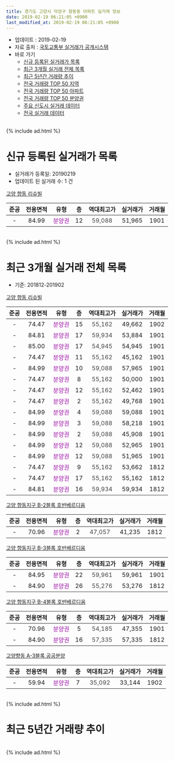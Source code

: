 ```yaml
---
title: 경기도 고양시 덕양구 향동동 아파트 실거래 정보
date: 2019-02-19 06:21:05 +0900
last_modified_at: 2019-02-19 06:21:05 +0900
---
```


* 업데이트 : 2019-02-19
* 자료 출처 : [국토교통부 실거래가 공개시스템](http://rt.molit.go.kr)
* 바로 가기
    * [신규 등록된 실거래가 목록](#신규-등록된-실거래가-목록)
    * [최근 3개월 실거래 전체 목록](#최근-3개월-실거래-전체-목록)
    * [최근 5년간 거래량 추이](#최근-5년간-거래량-추이)
    * [전국 거래량 TOP 50 지역](https://ayogom.github.io/apt-trade-info/최근-3개월-전국에서-가장-거래가-많이-발생한-지역)
    * [전국 거래량 TOP 50 아파트](https://ayogom.github.io/apt-trade-info/최근-3개월-전국에서-가장-거래가-많이-발생한-아파트)
    * [전국 거래량 TOP 50 분양권](https://ayogom.github.io/apt-trade-info/최근-3개월-전국에서-가장-거래가-많이-발생한-분양권)
    * [주요 신도시 실거래 데이터](https://ayogom.github.io/apt-trade-info/주요-신도시)
    * [전국 실거래 데이터](https://ayogom.github.io/apt-trade-info/전국)
<br>
{% include ad.html %}
<br>

# 신규 등록된 실거래가 목록
* 실거래가 등록일: 20190219
* 업데이트 된 실거래 수: 1 건


[고양 향동 리슈빌](https://search.naver.com/search.naver?query=%EA%B2%BD%EA%B8%B0%EB%8F%84+%EA%B3%A0%EC%96%91%EC%8B%9C+%EB%8D%95%EC%96%91%EA%B5%AC+%ED%96%A5%EB%8F%99%EB%8F%99+%EA%B3%A0%EC%96%91+%ED%96%A5%EB%8F%99+%EB%A6%AC%EC%8A%88%EB%B9%8C)

|준공|전용면적|유형|층|역대최고가|실거래가|거래월|
|:---:|:---:|:---:|:---:|:---:|:---:|:---:|
|-|84.99|<span style="color:#9C11A5">분양권</span>|12|<span style="color:#444444">59,088</span>|51,965|1901|


<br>
{% include ad.html %}
<br>

# 최근 3개월 실거래 전체 목록
* 기준: 201812-201902


[고양 향동 리슈빌](https://search.naver.com/search.naver?query=%EA%B2%BD%EA%B8%B0%EB%8F%84+%EA%B3%A0%EC%96%91%EC%8B%9C+%EB%8D%95%EC%96%91%EA%B5%AC+%ED%96%A5%EB%8F%99%EB%8F%99+%EA%B3%A0%EC%96%91+%ED%96%A5%EB%8F%99+%EB%A6%AC%EC%8A%88%EB%B9%8C)

|준공|전용면적|유형|층|역대최고가|실거래가|거래월|
|:---:|:---:|:---:|:---:|:---:|:---:|:---:|
|-|74.47|<span style="color:#9C11A5">분양권</span>|15|<span style="color:#444444">55,162</span>|49,662|1902|
|-|84.81|<span style="color:#9C11A5">분양권</span>|17|<span style="color:#444444">59,934</span>|53,884|1901|
|-|85.00|<span style="color:#9C11A5">분양권</span>|17|<span style="color:#444444">54,945</span>|54,945|1901|
|-|74.47|<span style="color:#9C11A5">분양권</span>|11|<span style="color:#444444">55,162</span>|45,162|1901|
|-|84.99|<span style="color:#9C11A5">분양권</span>|10|<span style="color:#444444">59,088</span>|57,965|1901|
|-|74.47|<span style="color:#9C11A5">분양권</span>|8|<span style="color:#444444">55,162</span>|50,000|1901|
|-|74.47|<span style="color:#9C11A5">분양권</span>|12|<span style="color:#444444">55,162</span>|52,462|1901|
|-|74.47|<span style="color:#9C11A5">분양권</span>|2|<span style="color:#444444">55,162</span>|49,768|1901|
|-|84.99|<span style="color:#9C11A5">분양권</span>|4|<span style="color:#444444">59,088</span>|59,088|1901|
|-|84.99|<span style="color:#9C11A5">분양권</span>|3|<span style="color:#444444">59,088</span>|58,218|1901|
|-|84.99|<span style="color:#9C11A5">분양권</span>|2|<span style="color:#444444">59,088</span>|45,908|1901|
|-|84.99|<span style="color:#9C11A5">분양권</span>|12|<span style="color:#444444">59,088</span>|52,965|1901|
|-|84.99|<span style="color:#9C11A5">분양권</span>|12|<span style="color:#444444">59,088</span>|51,965|1901|
|-|74.47|<span style="color:#9C11A5">분양권</span>|9|<span style="color:#444444">55,162</span>|53,662|1812|
|-|74.47|<span style="color:#9C11A5">분양권</span>|17|<span style="color:#444444">55,162</span>|55,162|1812|
|-|84.81|<span style="color:#9C11A5">분양권</span>|16|<span style="color:#444444">59,934</span>|59,934|1812|

[고양 향동지구 B-2블록 호반베르디움](https://search.naver.com/search.naver?query=%EA%B2%BD%EA%B8%B0%EB%8F%84+%EA%B3%A0%EC%96%91%EC%8B%9C+%EB%8D%95%EC%96%91%EA%B5%AC+%ED%96%A5%EB%8F%99%EB%8F%99+%EA%B3%A0%EC%96%91+%ED%96%A5%EB%8F%99%EC%A7%80%EA%B5%AC+B-2%EB%B8%94%EB%A1%9D+%ED%98%B8%EB%B0%98%EB%B2%A0%EB%A5%B4%EB%94%94%EC%9B%80)

|준공|전용면적|유형|층|역대최고가|실거래가|거래월|
|:---:|:---:|:---:|:---:|:---:|:---:|:---:|
|-|70.96|<span style="color:#9C11A5">분양권</span>|2|<span style="color:#444444">47,057</span>|41,235|1812|

[고양 향동지구 B-3블록 호반베르디움](https://search.naver.com/search.naver?query=%EA%B2%BD%EA%B8%B0%EB%8F%84+%EA%B3%A0%EC%96%91%EC%8B%9C+%EB%8D%95%EC%96%91%EA%B5%AC+%ED%96%A5%EB%8F%99%EB%8F%99+%EA%B3%A0%EC%96%91+%ED%96%A5%EB%8F%99%EC%A7%80%EA%B5%AC+B-3%EB%B8%94%EB%A1%9D+%ED%98%B8%EB%B0%98%EB%B2%A0%EB%A5%B4%EB%94%94%EC%9B%80)

|준공|전용면적|유형|층|역대최고가|실거래가|거래월|
|:---:|:---:|:---:|:---:|:---:|:---:|:---:|
|-|84.95|<span style="color:#9C11A5">분양권</span>|22|<span style="color:#444444">59,961</span>|59,961|1901|
|-|84.90|<span style="color:#9C11A5">분양권</span>|26|<span style="color:#444444">55,276</span>|53,276|1812|

[고양 향동지구 B-4블록 호반베르디움](https://search.naver.com/search.naver?query=%EA%B2%BD%EA%B8%B0%EB%8F%84+%EA%B3%A0%EC%96%91%EC%8B%9C+%EB%8D%95%EC%96%91%EA%B5%AC+%ED%96%A5%EB%8F%99%EB%8F%99+%EA%B3%A0%EC%96%91+%ED%96%A5%EB%8F%99%EC%A7%80%EA%B5%AC+B-4%EB%B8%94%EB%A1%9D+%ED%98%B8%EB%B0%98%EB%B2%A0%EB%A5%B4%EB%94%94%EC%9B%80)

|준공|전용면적|유형|층|역대최고가|실거래가|거래월|
|:---:|:---:|:---:|:---:|:---:|:---:|:---:|
|-|70.96|<span style="color:#9C11A5">분양권</span>|5|<span style="color:#444444">54,185</span>|47,355|1901|
|-|84.90|<span style="color:#9C11A5">분양권</span>|16|<span style="color:#444444">57,335</span>|57,335|1812|

[고양향동 A-3블록 공공분양](https://search.naver.com/search.naver?query=%EA%B2%BD%EA%B8%B0%EB%8F%84+%EA%B3%A0%EC%96%91%EC%8B%9C+%EB%8D%95%EC%96%91%EA%B5%AC+%ED%96%A5%EB%8F%99%EB%8F%99+%EA%B3%A0%EC%96%91%ED%96%A5%EB%8F%99+A-3%EB%B8%94%EB%A1%9D+%EA%B3%B5%EA%B3%B5%EB%B6%84%EC%96%91)

|준공|전용면적|유형|층|역대최고가|실거래가|거래월|
|:---:|:---:|:---:|:---:|:---:|:---:|:---:|
|-|59.94|<span style="color:#9C11A5">분양권</span>|7|<span style="color:#444444">35,092</span>|33,144|1902|


<br>
{% include ad.html %}
<br>

# 최근 5년간 거래량 추이


<div style="width:100%;">
    <canvas id="deal_progress" height="200"></canvas>
</div>

<script>
new Chart(document.getElementById("deal_progress"), {
    type: 'line',
    data: {
        labels: ['201402','201403','201404','201405','201406','201407','201408','201409','201410','201411','201412','201501','201502','201503','201504','201505','201506','201507','201508','201509','201510','201511','201512','201601','201602','201603','201604','201605','201606','201607','201608','201609','201610','201611','201612','201701','201702','201703','201704','201705','201706','201707','201708','201709','201710','201711','201712','201801','201802','201803','201804','201805','201806','201807','201808','201809','201810','201811','201812','201901','201902'],
        datasets: [{
            label: '매매',
            pointRadius: 1,
            data: [0, 0, 0, 0, 0, 0, 0, 0, 0, 0, 0, 0, 0, 0, 0, 0, 0, 0, 0, 0, 0, 0, 0, 0, 0, 0, 0, 0, 0, 0, 0, 0, 0, 0, 0, 0, 0, 0, 0, 0, 0, 0, 0, 0, 0, 0, 0, 69, 79, 63, 24, 21, 40, 47, 78, 43, 10, 3, 6, 14, 2],
            borderColor: "rgba(255, 201, 14, 1)",
            backgroundColor: "rgba(255, 201, 14, 0.5)",
            fill: false,
            lineTension: 0
        },{
            label: '전월세',
            pointRadius: 1,
            data: [0, 0, 0, 0, 0, 0, 0, 0, 0, 0, 0, 0, 0, 0, 0, 0, 0, 0, 0, 0, 0, 0, 0, 0, 0, 0, 0, 0, 0, 0, 0, 0, 0, 0, 0, 0, 0, 0, 0, 0, 0, 0, 0, 0, 0, 0, 0, 0, 0, 0, 0, 0, 0, 0, 0, 0, 0, 0, 0, 0, 0],
            borderColor: "rgba(0, 141, 185, 1)",
            backgroundColor: "rgba(0, 141, 185, 0.5)",
            fill: false,
            lineTension: 0
        }
        ]
    },
    options: {
        responsive: true,
        title: {
            display: false
        },
        tooltips: {
            mode: 'index',
            intersect: false
        },
        hover: {
            mode: 'nearest',
            intersect: true
        },
        scales: {
            xAxes: [{
                display: true,
                scaleLabel: {
                    display: true,
                    labelString: '년/월'
                }
            }],
            yAxes: [{
                display: true,
                ticks: {
                    suggestedMin: 0,
                },
                scaleLabel: {
                    display: true,
                    labelString: '실거래 수'
                }
            }]
        }
    }
});

</script>


<br>
{% include ad.html %}
<br>

